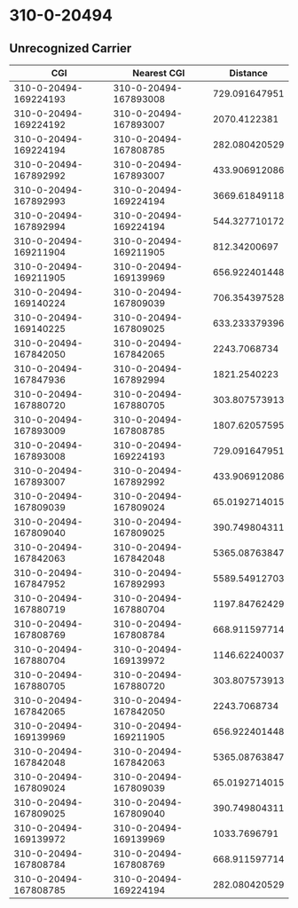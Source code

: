 # 310-0-20494
## Unrecognized Carrier


| CGI | Nearest CGI | Distance |
|-----|-------------|----------|
| 310-0-20494-169224193 | 310-0-20494-167893008 | 729.091647951 |
| 310-0-20494-169224192 | 310-0-20494-167893007 | 2070.4122381 |
| 310-0-20494-169224194 | 310-0-20494-167808785 | 282.080420529 |
| 310-0-20494-167892992 | 310-0-20494-167893007 | 433.906912086 |
| 310-0-20494-167892993 | 310-0-20494-169224194 | 3669.61849118 |
| 310-0-20494-167892994 | 310-0-20494-169224194 | 544.327710172 |
| 310-0-20494-169211904 | 310-0-20494-169211905 | 812.34200697 |
| 310-0-20494-169211905 | 310-0-20494-169139969 | 656.922401448 |
| 310-0-20494-169140224 | 310-0-20494-167809039 | 706.354397528 |
| 310-0-20494-169140225 | 310-0-20494-167809025 | 633.233379396 |
| 310-0-20494-167842050 | 310-0-20494-167842065 | 2243.7068734 |
| 310-0-20494-167847936 | 310-0-20494-167892994 | 1821.2540223 |
| 310-0-20494-167880720 | 310-0-20494-167880705 | 303.807573913 |
| 310-0-20494-167893009 | 310-0-20494-167808785 | 1807.62057595 |
| 310-0-20494-167893008 | 310-0-20494-169224193 | 729.091647951 |
| 310-0-20494-167893007 | 310-0-20494-167892992 | 433.906912086 |
| 310-0-20494-167809039 | 310-0-20494-167809024 | 65.0192714015 |
| 310-0-20494-167809040 | 310-0-20494-167809025 | 390.749804311 |
| 310-0-20494-167842063 | 310-0-20494-167842048 | 5365.08763847 |
| 310-0-20494-167847952 | 310-0-20494-167892993 | 5589.54912703 |
| 310-0-20494-167880719 | 310-0-20494-167880704 | 1197.84762429 |
| 310-0-20494-167808769 | 310-0-20494-167808784 | 668.911597714 |
| 310-0-20494-167880704 | 310-0-20494-169139972 | 1146.62240037 |
| 310-0-20494-167880705 | 310-0-20494-167880720 | 303.807573913 |
| 310-0-20494-167842065 | 310-0-20494-167842050 | 2243.7068734 |
| 310-0-20494-169139969 | 310-0-20494-169211905 | 656.922401448 |
| 310-0-20494-167842048 | 310-0-20494-167842063 | 5365.08763847 |
| 310-0-20494-167809024 | 310-0-20494-167809039 | 65.0192714015 |
| 310-0-20494-167809025 | 310-0-20494-167809040 | 390.749804311 |
| 310-0-20494-169139972 | 310-0-20494-169139969 | 1033.7696791 |
| 310-0-20494-167808784 | 310-0-20494-167808769 | 668.911597714 |
| 310-0-20494-167808785 | 310-0-20494-169224194 | 282.080420529 |
